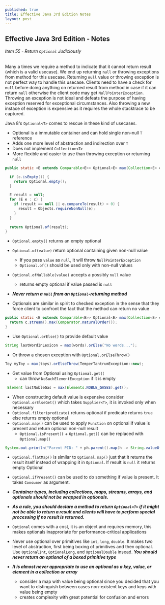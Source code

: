 ```yaml
---
published: true
title: Effective Java 3rd Edition Notes
layout: post
---
```

## Effective Java 3rd Edition - Notes

###### Item 55 - Return `Optional` Judiciously
Many a times we require a method to indicate that it cannot return result (which is a valid usecase). We end up returning `null` or throwing exceptions from method for this usecase. Returning `null` value or throwing exception is not perfect way to handle this usecase. Clients need to have a check for `null` before doing anything on returned result from method in case if it can return `null` otherwise the client code may get `NullPointerException`. Throwing an exception is not ideal and defeats the purpose of having exception reserved for exceptional circumstances. Also throwing a new instace of exception is expensive as it requires the whole stacktrace to be captured.

Java 8's `Optional<T>` comes to rescue in these kind of usecases.

- Optional is a immutable container and can hold single non-null `T` reference
- Adds one more level of abstraction and indirection over `T`
- Does not implement `Collection<T>`
- More flexible and easier to use than throwing exception or returning `null`

```java
public static <E extends Comparable<E>> Optional<E> max(Collection<E> c) {

  if (c.isEmpty()) {
    return Optional.empty();
  }

  E result = null;
  for (E e : c) {
    if (result == null || e.compareTo(result) > 0) {
      result = Objects.requireNonNull(e);
    }
  }
	
  return Optional.of(result);
}
```

- `Optional.empty()` returns an empty optional
- `Optional.of(value)` return optional containing given non-null value
  - If you pass `value` as `null`, it will throw `NullPointerException`
  - `Optional.of()` should be used only with non-null values
- `Optional.ofNullable(value)` accepts a possibly `null` value
  - returns empty optional if value passed is `null`

- **_Never return a `null` from an `Optional`-returning method_**

- Optionals are similar in spirit to checked exception in the sense that they force client to confront the fact that the method can return no value

```java
public static <E extends Comparable<E>> Optional<E> max(Collection<E> c) {
  return c.stream().max(Comparator.naturalOrder());
}
```

- Use `Optional.orElse()` to provide default value
```java
String lastWordInLexicon = max(words).orElse("No words...");
```
- Or throw a chosen exception with `Optional.orElseThrow()`
```java
Toy myToy = max(toys).orElseThrow(TemperTantrumException::new);
```
- Get value from Optional using `Optional.get()`
  - can throw `NoSuchElementException` if it is empty
 ```java
  Element lastNobleGas = max(Elements.NOBLE_GASES).get();
  ```
- When constructing default value is expensive consider `Optional.orElseGet()` which takes `Supplier<T>`, it is invoked only when necessary
- `Optional.filter(predicate)` returns optional if predicate returns `true` else returns empty optional
- `Optional.map()` can be used to apply `Function` on optional if value is present and return optional non-null result
  - `Optional.isPresent()` + `Optional.get()` can be replaced with `Optional.map()`
 ```java
 System.out.println("Parent PID: " + ph.parent().map(h -> String.valueOf(h.pid())).orElse("N/A"));
 ```
- `Optional.flatMap()` is similar to `Optional.map()` just that it returns the result itself instead of wrapping it in `Optional`. If result is `null` it returns empty Optional
- `Optional.ifPresent()` can be used to do something if value is present. It takes `Consumer` as argument.

- **_Container types, including collections, maps, streams, arrays, and optionals should not be wrapped in optionals._**

- **_As a rule, you should declare a method to return `Optional<T>` if it might not be able to return a result and clients will have to perform special processing if no result is returned._**

- `Optional` comes with a cost, it is an object and requires memory, this makes optionals inapproriate for performance-critical applications
- Never use optional over primitives like `int`, `long`, `double`. It makes two level of abstraction, first being boxing of primitives and then optional. Use `OptionalInt`, `OptionalLong`, and `OptionalDouble` insead. **_You should never return an optional of a boxed primitive type_**
- **_It is almost never appropriate to use an optional as a key, value, or element in a collection or array_**
  - consider a map with value being optional since you decided that you want to distinguish between cases non-existent keys and keys with value being empty
  - creates complexity with great potential for confusion and errors
